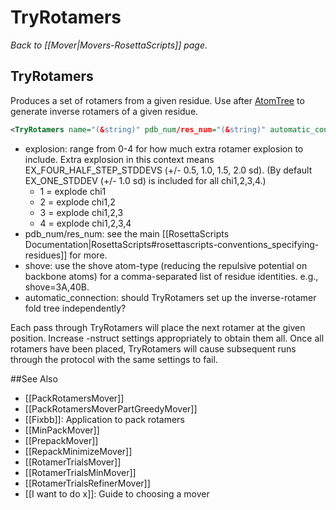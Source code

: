 # TryRotamers
*Back to [[Mover|Movers-RosettaScripts]] page.*
## TryRotamers

Produces a set of rotamers from a given residue. Use after [AtomTree](#AtomTree) to generate inverse rotamers of a given residue.

```xml
<TryRotamers name="(&string)" pdb_num/res_num="(&string)" automatic_connection="(1 &bool)" jump_num="(1, &Integer)" scorefxn="(score12 &string)" explosion="(0 &integer)" shove="(&comma-separated residue identities)"/>
```

-   explosion: range from 0-4 for how much extra rotamer explosion to include. Extra explosion in this context means EX\_FOUR\_HALF\_STEP\_STDDEVS (+/- 0.5, 1.0, 1.5, 2.0 sd). (By default EX\_ONE\_STDDEV (+/- 1.0 sd) is included for all chi1,2,3,4.)
    -   1 = explode chi1
    -   2 = explode chi1,2
    -   3 = explode chi1,2,3
    -   4 = explode chi1,2,3,4
-   pdb\_num/res\_num: see the main [[RosettaScripts Documentation|RosettaScripts#rosettascripts-conventions_specifying-residues]] for more.
-   shove: use the shove atom-type (reducing the repulsive potential on backbone atoms) for a comma-separated list of residue identities. e.g., shove=3A,40B.
-   automatic\_connection: should TryRotamers set up the inverse-rotamer fold tree independently?

Each pass through TryRotamers will place the next rotamer at the given position. Increase -nstruct settings appropriately to obtain them all. Once all rotamers have been placed, TryRotamers will cause subsequent runs through the protocol with the same settings to fail.


##See Also

* [[PackRotamersMover]]
* [[PackRotamersMoverPartGreedyMover]]
* [[Fixbb]]: Application to pack rotamers
* [[MinPackMover]]
* [[PrepackMover]]
* [[RepackMinimizeMover]]
* [[RotamerTrialsMover]]
* [[RotamerTrialsMinMover]]
* [[RotamerTrialsRefinerMover]]
* [[I want to do x]]: Guide to choosing a mover
